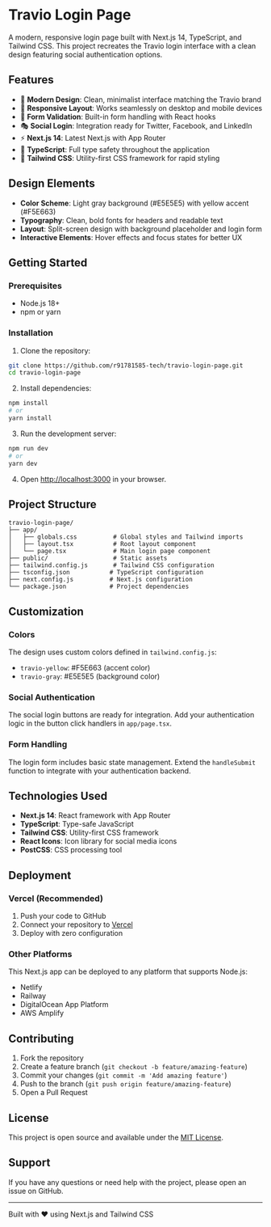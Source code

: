 # Travio Login Page

A modern, responsive login page built with Next.js 14, TypeScript, and Tailwind CSS. This project recreates the Travio login interface with a clean design featuring social authentication options.

## Features

- 🎨 **Modern Design**: Clean, minimalist interface matching the Travio brand
- 📱 **Responsive Layout**: Works seamlessly on desktop and mobile devices
- 🔐 **Form Validation**: Built-in form handling with React hooks
- 🎭 **Social Login**: Integration ready for Twitter, Facebook, and LinkedIn
- ⚡ **Next.js 14**: Latest Next.js with App Router
- 🎯 **TypeScript**: Full type safety throughout the application
- 💨 **Tailwind CSS**: Utility-first CSS framework for rapid styling

## Design Elements

- **Color Scheme**: Light gray background (#E5E5E5) with yellow accent (#F5E663)
- **Typography**: Clean, bold fonts for headers and readable text
- **Layout**: Split-screen design with background placeholder and login form
- **Interactive Elements**: Hover effects and focus states for better UX

## Getting Started

### Prerequisites

- Node.js 18+ 
- npm or yarn

### Installation

1. Clone the repository:
```bash
git clone https://github.com/r91781585-tech/travio-login-page.git
cd travio-login-page
```

2. Install dependencies:
```bash
npm install
# or
yarn install
```

3. Run the development server:
```bash
npm run dev
# or
yarn dev
```

4. Open [http://localhost:3000](http://localhost:3000) in your browser.

## Project Structure

```
travio-login-page/
├── app/
│   ├── globals.css          # Global styles and Tailwind imports
│   ├── layout.tsx           # Root layout component
│   └── page.tsx             # Main login page component
├── public/                  # Static assets
├── tailwind.config.js       # Tailwind CSS configuration
├── tsconfig.json           # TypeScript configuration
├── next.config.js          # Next.js configuration
└── package.json            # Project dependencies
```

## Customization

### Colors
The design uses custom colors defined in `tailwind.config.js`:
- `travio-yellow`: #F5E663 (accent color)
- `travio-gray`: #E5E5E5 (background color)

### Social Authentication
The social login buttons are ready for integration. Add your authentication logic in the button click handlers in `app/page.tsx`.

### Form Handling
The login form includes basic state management. Extend the `handleSubmit` function to integrate with your authentication backend.

## Technologies Used

- **Next.js 14**: React framework with App Router
- **TypeScript**: Type-safe JavaScript
- **Tailwind CSS**: Utility-first CSS framework
- **React Icons**: Icon library for social media icons
- **PostCSS**: CSS processing tool

## Deployment

### Vercel (Recommended)
1. Push your code to GitHub
2. Connect your repository to [Vercel](https://vercel.com)
3. Deploy with zero configuration

### Other Platforms
This Next.js app can be deployed to any platform that supports Node.js:
- Netlify
- Railway
- DigitalOcean App Platform
- AWS Amplify

## Contributing

1. Fork the repository
2. Create a feature branch (`git checkout -b feature/amazing-feature`)
3. Commit your changes (`git commit -m 'Add amazing feature'`)
4. Push to the branch (`git push origin feature/amazing-feature`)
5. Open a Pull Request

## License

This project is open source and available under the [MIT License](LICENSE).

## Support

If you have any questions or need help with the project, please open an issue on GitHub.

---

Built with ❤️ using Next.js and Tailwind CSS